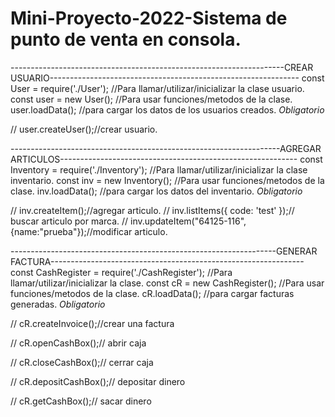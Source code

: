 # Mini-Proyecto-2022-Sistema de punto de venta en consola.

--------------------------------------------------------------------CREAR USUARIO--------------------------------------------------------------
const User = require('./User'); //Para llamar/utilizar/inicializar la clase usuario.
const user = new User(); //Para usar funciones/metodos de la clase.
user.loadData(); //para cargar los datos de los usuarios creados. *Obligatorio*

// user.createUser();//crear usuario.

-------------------------------------------------------------------AGREGAR ARTICULOS-----------------------------------------------------------
const Inventory = require('./Inventory'); //Para llamar/utilizar/inicializar la clase inventario.
const inv = new Inventory(); //Para usar funciones/metodos de la clase.
inv.loadData(); //para cargar los datos del inventario. *Obligatorio*

// inv.createItem();//agregar articulo.
// inv.listItems({ code: 'test' });// buscar articulo por marca.
// inv.updateItem("64125-116", {name:"prueba"});//modificar articulo.

------------------------------------------------------------------GENERAR FACTURA---------------------------------------------------------------
const CashRegister = require('./CashRegister'); //Para llamar/utilizar/inicializar la clase.
const cR = new CashRegister(); //Para usar funciones/metodos de la clase.
cR.loadData(); //para cargar facturas generadas. *Obligatorio*

// cR.createInvoice();//crear una factura

// cR.openCashBox();// abrir caja

// cR.closeCashBox();// cerrar caja

// cR.depositCashBox();// depositar dinero

// cR.getCashBox();// sacar dinero
